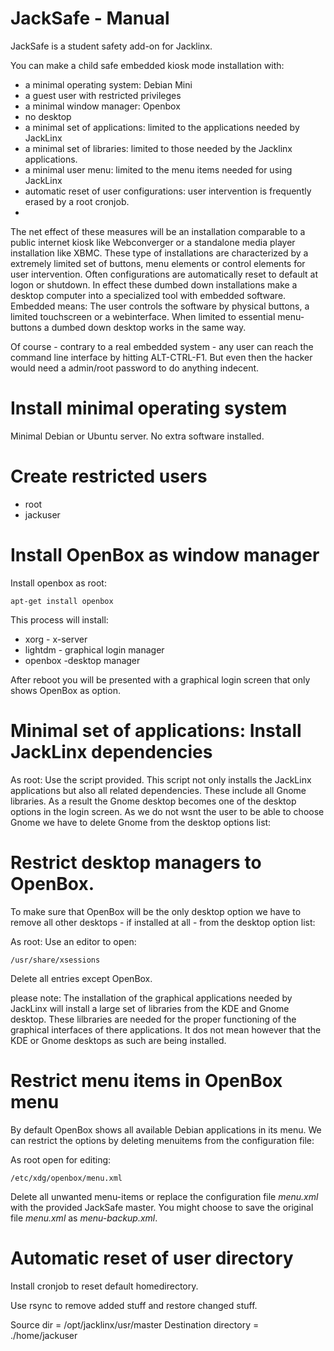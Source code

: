 # JackSafe - Manual

JackSafe is a student safety add-on for Jacklinx.

You can make a child safe embedded kiosk mode installation with:
- a minimal operating system: Debian Mini
- a guest user with restricted privileges
- a minimal window  manager: Openbox
- no desktop
- a minimal set of applications: limited to the applications needed by JackLinx
- a minimal set of libraries: limited to those needed by the Jacklinx applications.
- a minimal user menu: limited to the menu items needed for using JackLinx
- automatic reset of user configurations: user intervention is frequently erased by a root cronjob.
- 

The net effect of these measures will be an installation comparable to a public internet kiosk like Webconverger or a standalone media player installation like XBMC. These type of installations are characterized by a extremely limited set of buttons, menu elements or control elements for user intervention. Often configurations are automatically reset to default at logon or shutdown. In effect these dumbed down installations make a desktop computer into a specialized tool with embedded software. Embedded means: The user controls the software by physical buttons, a limited touchscreen or a webinterface. When limited to essential menu-buttons a dumbed down desktop works in the same way.

Of course - contrary to a real embedded system - any user can reach the command line interface by hitting ALT-CTRL-F1. But even then the hacker would need a admin/root password to do anything indecent. 

# Install minimal operating system
Minimal Debian or Ubuntu server.
No extra software installed.

# Create restricted users
- root
- jackuser

# Install OpenBox as window manager

Install openbox as root:

```
apt-get install openbox
```

This process will install:
- xorg - x-server
- lightdm - graphical login manager
- openbox -desktop manager

After reboot you will be presented with a graphical login screen that only shows OpenBox as option. 

# Minimal set of applications: Install JackLinx dependencies

As root: Use the script provided.
This script not only installs the JackLinx applications but also all related dependencies. These include all Gnome libraries. As a result the Gnome desktop becomes one of the desktop options in the login screen.
As we do not wsnt the user to be able to choose Gnome we have to delete Gnome from the desktop options list:

# Restrict desktop managers to OpenBox.

To make sure that OpenBox will be the only desktop option we have to remove all other desktops - if installed at all - from the desktop option list:

As root: Use an editor to open:

```
/usr/share/xsessions
```

Delete all entries except OpenBox.

please note: The installation of the graphical applications needed by JackLinx will install a large set of libraries from the KDE and Gnome desktop. These lilbraries are needed for the proper functioning of the graphical interfaces of there applications. It dos not mean however that the KDE or Gnome desktops as such are being installed.


# Restrict menu items in OpenBox menu
By default OpenBox shows all available Debian applications in its menu. We can restrict the options by deleting menuitems from the configuration file:

As root open for editing:

```
/etc/xdg/openbox/menu.xml
```
Delete all unwanted menu-items or replace the configuration file *menu.xml* with the provided JackSafe master.
You might choose to save the original file *menu.xml* as *menu-backup.xml*.

# Automatic reset of user directory

Install cronjob to reset default homedirectory.

Use rsync to remove added stuff and restore changed stuff.

Source dir = /opt/jacklinx/usr/master
Destination directory = ./home/jackuser



 




